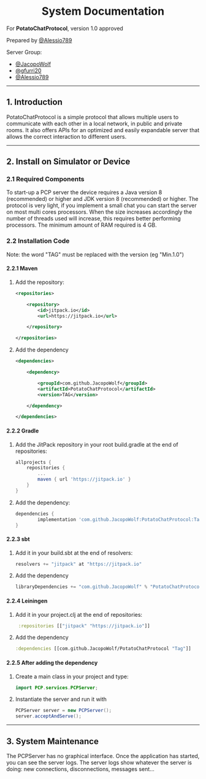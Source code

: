 <center>

<h1>System Documentation</h1>

</center>

For **PotatoChatProtocol**, version 1.0 approved

Prepared by [@Alessio789](https://github.com/Alessio789)

Server Group:

- [@JacopoWolf](https://github.com/JacopoWolf)
- [@gfurri20](https://github.com/gfurri20)
- [@Alessio789](https://github.com/Alessio789)

--- 

## 1. Introduction
PotatoChatProtocol is a simple protocol that allows multiple users to communicate with each other in a local network, in public and private rooms.
It also offers APIs for an optimized and easily expandable server that allows the correct interaction to different users.

---

## 2. Install on Simulator or Device

### 2.1 Required Components 
To start-up a PCP server the device requires a Java version 8 (recommended) or higher and JDK version 8 (recommended) or higher. The protocol is very light, if you implement a small chat you can start the server on most multi cores processors. When the size increases accordingly the number of threads used will increase, this requires better performing processors. The minimum amount of RAM required is 4 GB.

### 2.2 Installation Code
Note: the word "TAG" must be replaced with the version (eg "Min.1.0")

#### 2.2.1 Maven
1. Add the repository:
    ```xml
    <repositories>

        <repository>
    		<id>jitpack.io</id>
    		<url>https://jitpack.io</url>

    	</repository>

    </repositories>
    ```

2. Add the dependency
    ```xml
    <dependencies>

    	<dependency>

    		<groupId>com.github.JacopoWolf</groupId>
    		<artifactId>PotatoChatProtocol</artifactId>
    		<version>TAG</version>

    	</dependency>

    </dependencies>
    ```

#### 2.2.2 Gradle
1. Add the JitPack repository in your root build.gradle at the end of repositories:
    ```groovy
    allprojects {
		repositories {
			...
			maven { url 'https://jitpack.io' }
		}
	}
    ```
2. Add the dependency:
    ```groovy
    dependencies {
	        implementation 'com.github.JacopoWolf:PotatoChatProtocol:Tag'
	}
    ```

#### 2.2.3 sbt
1. Add it in your build.sbt at the end of resolvers:
    ```scala
    resolvers += "jitpack" at "https://jitpack.io"
    ```
 
2. Add the dependency
    ```scala
    libraryDependencies += "com.github.JacopoWolf" % "PotatoChatProtocol" % "Tag"	
    ```

#### 2.2.4 Leiningen
1. Add it in your project.clj at the end of repositories:
    ```clojure
     :repositories [["jitpack" "https://jitpack.io"]]
    ```

2. Add the dependency
    ```clojure
    :dependencies [[com.github.JacopoWolf/PotatoChatProtocol "Tag"]]
    ```

#### 2.2.5 After adding the dependency
1. Create a main class in your project and type: 
    ```java 
    import PCP.services.PCPServer;
    ```
2. Instantiate the server and run it with 
    ```java
    PCPServer server = new PCPServer();
    server.acceptAndServe();
    ```
---
## 3. System Maintenance
The PCPServer has no graphical interface. Once the application has started, you can see the server logs. The server logs show whatever the server is doing: new connections, disconnections, messages sent...
